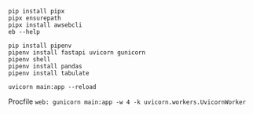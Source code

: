 ```pip install pipx```  
```pipx ensurepath```  
```pipx install awsebcli```  
```eb --help```


```pip install pipenv```  
```pipenv install fastapi uvicorn gunicorn```  
```pipenv shell```  
```pipenv install pandas```  
```pipenv install tabulate```      

```uvicorn main:app --reload```


Procfile ```web: gunicorn main:app -w 4 -k uvicorn.workers.UvicornWorker```


